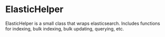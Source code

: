 # ElasticHelper
ElasticHelper is a small class that wraps elasticsearch. Includes functions for indexing, bulk indexing, bulk updating, querying, etc. 